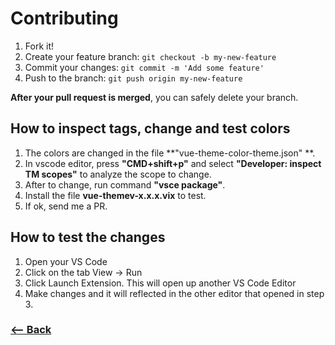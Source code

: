 # Contributing

1. Fork it!
2. Create your feature branch: `git checkout -b my-new-feature`
3. Commit your changes: `git commit -m 'Add some feature'`
4. Push to the branch: `git push origin my-new-feature`

**After your pull request is merged**, you can safely delete your branch.

## How to inspect tags, change and test colors

1. The colors are changed in the file **"vue-theme-color-theme.json" **.
2. In vscode editor, press **"CMD+shift+p"** and select **"Developer: inspect TM scopes"** to analyze the scope to change.
3. After to change, run command **"vsce package"**.
4. Install the file **vue-themev-x.x.x.vix** to test.
5. If ok, send me a PR.

## How to test the changes

1. Open your VS Code
2. Click on the tab View → Run
3. Click Launch Extension. This will open up another VS Code Editor
4. Make changes and it will reflected in the other editor that opened in step 3.

### [<-- Back](https://github.com/mariorodeghiero/vue-theme-vscode)
